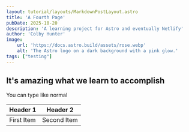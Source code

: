 ```yaml
---
layout: tutorial/layouts/MarkdownPostLayout.astro
title: 'A Fourth Page'
pubDate: 2025-10-20
description: 'A learning project for Astro and eventually Netlify'
author: 'Colby Hunter'
image:
    url: 'https://docs.astro.build/assets/rose.webp'
    alt: 'The Astro logo on a dark background with a pink glow.'
tags: ["testing"]
---
```


## It's amazing what we learn to accomplish

You can type like normal

|Header 1|Header 2|
|-|-|
First Item | Second Item